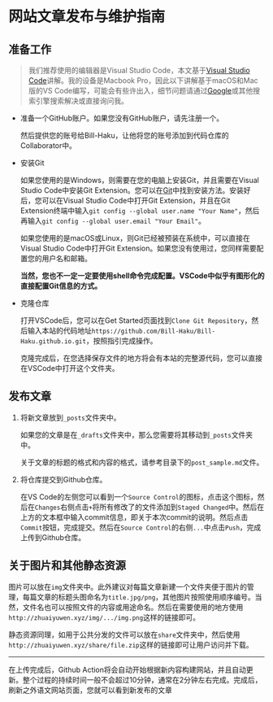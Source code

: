 # 网站文章发布与维护指南

## 准备工作

> 我们推荐使用的编辑器是Visual Studio Code，本文基于[Visual Studio Code](https://code.visualstudio.com/)讲解。我的设备是Macbook Pro，因此以下讲解基于macOS和Mac版的VS Code编写，可能会有些许出入，细节问题请通过[Google](https://www.google.com/)或其他搜索引擎搜索解决或直接询问我。

- 准备一个GitHub账户。如果您没有GitHub账户，请先注册一个。

    然后提供您的账号给Bill-Haku，让他将您的账号添加到代码仓库的Collaborator中。

- 安装Git

    如果您使用的是Windows，则需要在您的电脑上安装Git，并且需要在Visual Studio Code中安装Git Extension。您可以在[Git](https://git-scm.com/)中找到安装方法。安装好后，您可以在Visual Studio Code中打开Git Extension，并且在Git Extension终端中输入`git config --global user.name "Your Name"`，然后再输入`git config --global user.email "Your Email"`。

    如果您使用的是macOS或Linux，则Git已经被预装在系统中，可以直接在Visual Studio Code中打开Git Extension。如果您没有使用过，您同样需要配置您的用户名和邮箱。

    **当然，您也不一定一定要使用shell命令完成配置。VSCode中似乎有图形化的直接配置Git信息的方式。**

- 克隆仓库

    打开VSCode后，您可以在Get Started页面找到`Clone Git Repository`，然后输入本站的代码地址`https://github.com/Bill-Haku/Bill-Haku.github.io.git`，按照指引完成操作。

    克隆完成后，在您选择保存文件的地方将会有本站的完整源代码，您可以直接在VSCode中打开这个文件夹。

## 发布文章

1. 将新文章放到`_posts`文件夹中。

    如果您的文章是在`_drafts`文件夹中，那么您需要将其移动到`_posts`文件夹中。

    关于文章的标题的格式和内容的格式，请参考目录下的`post_sample.md`文件。

2. 将仓库提交到Github仓库。

    在VS Code的左侧您可以看到一个`Source Control`的图标，点击这个图标，然后在`Changes`右侧点击`+`将所有修改了的文件添加到`Staged Changed`中。然后在上方的文本框中输入commit信息，即关于本次commit的说明。然后点击`Commit`按钮，完成提交。然后在`Source Control`的右侧`...`中点击`Push`，完成上传到Github仓库。

## 关于图片和其他静态资源

图片可以放在`img`文件夹中。此外建议对每篇文章新建一个文件夹便于图片的管理，每篇文章的标题头图命名为`title.jpg/png`，其他图片按照使用顺序编号。当然，文件名也可以按照文件的内容或用途命名。然后在需要使用的地方使用`http://zhuaiyuwen.xyz/img/.../img.png`这样的链接即可。

静态资源同理，如用于公共分发的文件可以放在`share`文件夹中，然后使用`http://zhuaiyuwen.xyz/share/file.zip`这样的链接即可让用户访问并下载。

---

在上传完成后，Github Action将会自动开始根据新内容构建网站，并且自动更新。整个过程的持续时间一般不会超过10分钟，通常在2分钟左右完成。完成后，刷新之外语文网站页面，您就可以看到新发布的文章
